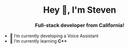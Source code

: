 <h1 align="center">Hey 👋, I'm Steven</h1>
<h3 align="center">Full-stack developer from California!</h3>

- 🔭 I’m currently developing a Voice Assistant
- 🌱 I’m currently learning **C++**

<p align="left"></p>
